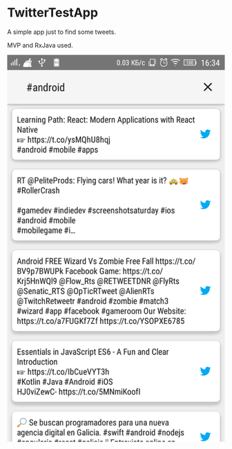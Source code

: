 # TwitterTestApp

A simple app just to find some tweets. 

MVP and RxJava used.

![alt text](https://github.com/hovophysic91/TwitterTestApp/blob/master/device-2017-11-18-163408.png)
